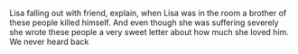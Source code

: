 Lisa falling out with friend, explain, when Lisa was in the room a brother of these people killed himself. And even though she was suffering severely she wrote these people a very sweet letter about how much she loved him. We never heard back